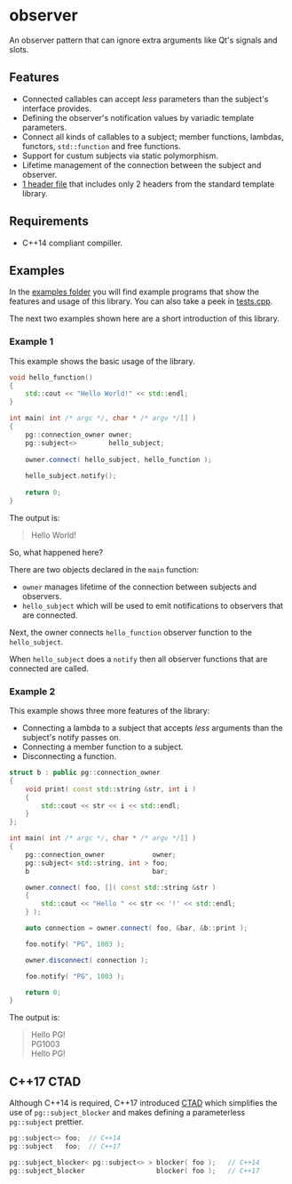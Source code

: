 # observer

An observer pattern that can ignore extra arguments like Qt's signals and slots.

## Features

* Connected callables can accept _less_ parameters than the subject's interface provides.
* Defining the observer's notification values by variadic template parameters.
* Connect all kinds of callables to a subject; member functions, lambdas, functors, ```std::function``` and free functions.
* Support for custum subjects via static polymorphism. 
* Lifetime management of the connection between the subject and observer. 
* [1 header file](https://github.com/PG1003/observer/blob/master/src/observer.h) that includes only 2 headers from the standard template library.

## Requirements

* C++14 compliant compiller. 

## Examples

In the [examples folder](https://github.com/PG1003/observer/blob/master/examples) you will find example programs that show the features and usage of this library.
You can also take a peek in [tests.cpp](https://github.com/PG1003/observer/blob/master/test/tests.cpp).

The next two examples shown here are a short introduction of this library.

### Example 1

This example shows the basic usage of the library.

``` c++
void hello_function()
{
    std::cout << "Hello World!" << std::endl;
}

int main( int /* argc */, char * /* argv */[] )
{
    pg::connection_owner owner;
    pg::subject<>        hello_subject;
    
    owner.connect( hello_subject, hello_function );
    
    hello_subject.notify();
    
    return 0;
}
```
The output is:
>Hello World!

So, what happened here?

There are two objects declared in the ```main``` function:
* ```owner``` manages lifetime of the connection between subjects and observers.
* ```hello_subject``` which will be used to emit notifications to observers that are connected.

Next, the owner connects ```hello_function``` observer function to the ```hello_subject```.

When ```hello_subject``` does a ```notify``` then all observer functions that are connected are called.

### Example 2

This example shows three more features of the library:
* Connecting a lambda to a subject that accepts _less_ arguments than the subject's notify passes on.
* Connecting a member function to a subject.
* Disconnecting a function.

``` c++
struct b : public pg::connection_owner
{
    void print( const std::string &str, int i )
    {
        std::cout << str << i << std::endl;
    }
};

int main( int /* argc */, char * /* argv */[] )
{
    pg::connection_owner            owner;
    pg::subject< std::string, int > foo;
    b                               bar;

    owner.connect( foo, []( const std::string &str )
    {
        std::cout << "Hello " << str << '!' << std::endl;
    } );

    auto connection = owner.connect( foo, &bar, &b::print );

    foo.notify( "PG", 1003 );

    owner.disconnect( connection );

    foo.notify( "PG", 1003 );

    return 0;
}
```
The output is:
> Hello PG!  
> PG1003  
> Hello PG!

## C++17 CTAD

Although C++14 is required, C++17 introduced [CTAD](https://en.cppreference.com/w/cpp/language/class_template_argument_deduction) which simplifies the use of ```pg::subject_blocker``` and makes defining a parameterless ```pg::subject``` prettier.

``` c++
pg::subject<> foo;  // C++14
pg::subject   foo;  // C++17

pg::subject_blocker< pg::subject<> > blocker( foo );   // C++14
pg::subject_blocker                  blocker( foo );   // C++17
```

